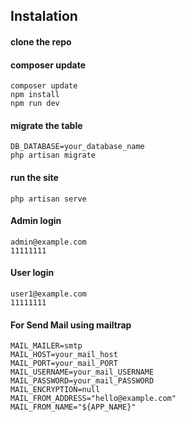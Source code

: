 ## Instalation


#### clone the repo

#### composer update
```ch
composer update
npm install
npm run dev
```

#### migrate the table

```ch
DB_DATABASE=your_database_name
php artisan migrate
```

#### run the site

```ch
php artisan serve
```

#### Admin login
```ch
admin@example.com
11111111
```

#### User login
```ch
user1@example.com
11111111
```

#### For Send Mail using mailtrap
```ch
MAIL_MAILER=smtp
MAIL_HOST=your_mail_host
MAIL_PORT=your_mail_PORT
MAIL_USERNAME=your_mail_USERNAME
MAIL_PASSWORD=your_mail_PASSWORD
MAIL_ENCRYPTION=null
MAIL_FROM_ADDRESS="hello@example.com"
MAIL_FROM_NAME="${APP_NAME}"
```
